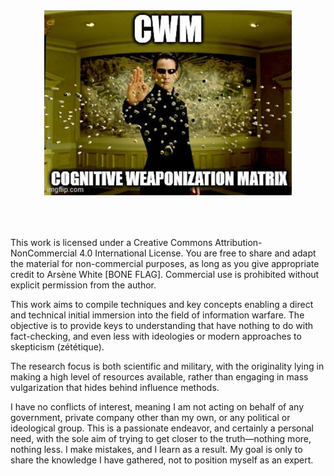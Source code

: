 
<p align="center">
  <img width="400" height="300" src="./Image/matrix.jpg">
</p>

<br>
<br>

This work is licensed under a Creative Commons Attribution-NonCommercial 4.0 International License. You are free to share and adapt the material for non-commercial purposes, 
as long as you give appropriate credit to Arsène White [BONE FLAG]. Commercial use is prohibited without explicit permission from the author.

This work aims to compile techniques and key concepts enabling a direct and technical initial immersion into the field of information warfare.
The objective is to provide keys to understanding that have nothing to do with fact-checking, and even less with ideologies or modern approaches to skepticism (zététique). 

The research focus is both scientific and military, with the originality lying in making a high level of resources available, rather than engaging in mass vulgarization that hides behind influence methods.

I have no conflicts of interest, meaning I am not acting on behalf of any government, private company other than my own, or any political or ideological group. This is a passionate endeavor, and certainly a personal need, 
with the sole aim of trying to get closer to the truth—nothing more, nothing less. I make mistakes, and I learn as a result. My goal is only to share the knowledge I have gathered, not to position myself as an expert.

